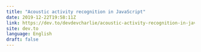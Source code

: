 ```yaml
---
title: "Acoustic activity recognition in JavaScript"
date: 2019-12-22T19:58:11Z
link: https://dev.to/devdevcharlie/acoustic-activity-recognition-in-javascript-2go4?utm_medium=RSS&utm_source=news.12bit.vn
site: dev.to
language: English
draft: false
---
```

